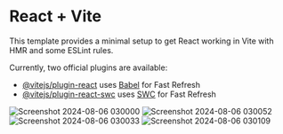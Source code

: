 # React + Vite

This template provides a minimal setup to get React working in Vite with HMR and some ESLint rules.

Currently, two official plugins are available:

- [@vitejs/plugin-react](https://github.com/vitejs/vite-plugin-react/blob/main/packages/plugin-react/README.md) uses [Babel](https://babeljs.io/) for Fast Refresh
- [@vitejs/plugin-react-swc](https://github.com/vitejs/vite-plugin-react-swc) uses [SWC](https://swc.rs/) for Fast Refresh

![Screenshot 2024-08-06 030000](https://github.com/user-attachments/assets/ac10a230-6f2f-4570-8adc-c98185861612)
![Screenshot 2024-08-06 030052](https://github.com/user-attachments/assets/3299330b-4f93-465c-a44c-fabe91616113)
![Screenshot 2024-08-06 030033](https://github.com/user-attachments/assets/b67ba10c-de58-4e8c-9eeb-bef84120c9dc)
![Screenshot 2024-08-06 030109](https://github.com/user-attachments/assets/6c59bc1a-190c-491d-9ec8-975292aa8ccb)
